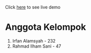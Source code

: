 Click [here](https://movieflix-gdsc.herokuapp.com/) to see live demo

# Anggota Kelompok
1. Irfan Alamsyah - 232
3. Rahmad Ilham Sani - 47
